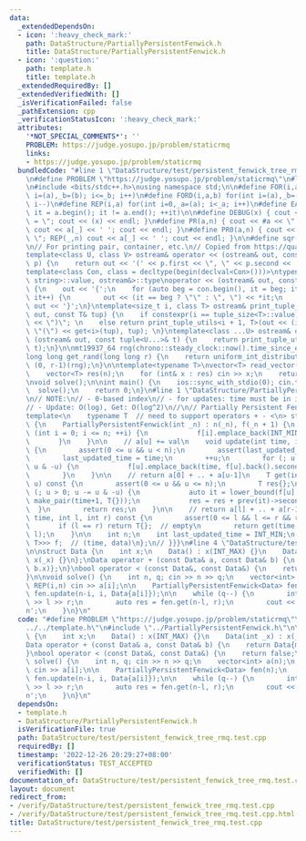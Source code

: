 ```yaml
---
data:
  _extendedDependsOn:
  - icon: ':heavy_check_mark:'
    path: DataStructure/PartiallyPersistentFenwick.h
    title: DataStructure/PartiallyPersistentFenwick.h
  - icon: ':question:'
    path: template.h
    title: template.h
  _extendedRequiredBy: []
  _extendedVerifiedWith: []
  _isVerificationFailed: false
  _pathExtension: cpp
  _verificationStatusIcon: ':heavy_check_mark:'
  attributes:
    '*NOT_SPECIAL_COMMENTS*': ''
    PROBLEM: https://judge.yosupo.jp/problem/staticrmq
    links:
    - https://judge.yosupo.jp/problem/staticrmq
  bundledCode: "#line 1 \"DataStructure/test/persistent_fenwick_tree_rmq.test.cpp\"\
    \n#define PROBLEM \"https://judge.yosupo.jp/problem/staticrmq\"\n#line 1 \"template.h\"\
    \n#include <bits/stdc++.h>\nusing namespace std;\n\n#define FOR(i,a,b) for(int\
    \ i=(a),_b=(b); i<=_b; i++)\n#define FORD(i,a,b) for(int i=(a),_b=(b); i>=_b;\
    \ i--)\n#define REP(i,a) for(int i=0,_a=(a); i<_a; i++)\n#define EACH(it,a) for(__typeof(a.begin())\
    \ it = a.begin(); it != a.end(); ++it)\n\n#define DEBUG(x) { cout << #x << \"\
    \ = \"; cout << (x) << endl; }\n#define PR(a,n) { cout << #a << \" = \"; FOR(_,1,n)\
    \ cout << a[_] << ' '; cout << endl; }\n#define PR0(a,n) { cout << #a << \" =\
    \ \"; REP(_,n) cout << a[_] << ' '; cout << endl; }\n\n#define sqr(x) ((x) * (x))\n\
    \n// For printing pair, container, etc.\n// Copied from https://quangloc99.github.io/2021/07/30/my-CP-debugging-template.html\n\
    template<class U, class V> ostream& operator << (ostream& out, const pair<U, V>&\
    \ p) {\n    return out << '(' << p.first << \", \" << p.second << ')';\n}\n\n\
    template<class Con, class = decltype(begin(declval<Con>()))>\ntypename enable_if<!is_same<Con,\
    \ string>::value, ostream&>::type\noperator << (ostream& out, const Con& con)\
    \ {\n    out << '{';\n    for (auto beg = con.begin(), it = beg; it != con.end();\
    \ it++) {\n        out << (it == beg ? \"\" : \", \") << *it;\n    }\n    return\
    \ out << '}';\n}\ntemplate<size_t i, class T> ostream& print_tuple_utils(ostream&\
    \ out, const T& tup) {\n    if constexpr(i == tuple_size<T>::value) return out\
    \ << \")\"; \n    else return print_tuple_utils<i + 1, T>(out << (i ? \", \" :\
    \ \"(\") << get<i>(tup), tup); \n}\ntemplate<class ...U> ostream& operator <<\
    \ (ostream& out, const tuple<U...>& t) {\n    return print_tuple_utils<0, tuple<U...>>(out,\
    \ t);\n}\n\nmt19937_64 rng(chrono::steady_clock::now().time_since_epoch().count());\n\
    long long get_rand(long long r) {\n    return uniform_int_distribution<long long>\
    \ (0, r-1)(rng);\n}\n\ntemplate<typename T>\nvector<T> read_vector(int n) {\n\
    \    vector<T> res(n);\n    for (int& x : res) cin >> x;\n    return res;\n}\n\
    \nvoid solve();\n\nint main() {\n    ios::sync_with_stdio(0); cin.tie(0);\n  \
    \  solve();\n    return 0;\n}\n#line 1 \"DataStructure/PartiallyPersistentFenwick.h\"\
    \n// NOTE:\n// - 0-based index\n// - for updates: time must be in increasing order\n\
    // - Update: O(log), Get: O(log^2)\n//\n// Partially Persistent FenwickTree {{{\n\
    template<\n    typename T  // need to support operators + - <\n> struct PartiallyPersistentFenwick\
    \ {\n    PartiallyPersistentFenwick(int _n) : n(_n), f(_n + 1) {\n        for\
    \ (int i = 0; i <= n; ++i) {\n            f[i].emplace_back(INT_MIN, T{});\n \
    \       }\n    }\n\n    // a[u] += val\n    void update(int time, int u, T val)\
    \ {\n        assert(0 <= u && u < n);\n        assert(last_updated_time <= time);\n\
    \        last_updated_time = time;\n        ++u;\n        for (; u <= n; u +=\
    \ u & -u) {\n            f[u].emplace_back(time, f[u].back().second + val);\n\
    \        }\n    }\n\n    // return a[0] + .. + a[u-1]\n    T get(int time, int\
    \ u) const {\n        assert(0 <= u && u <= n);\n        T res{};\n        for\
    \ (; u > 0; u -= u & -u) {\n            auto it = lower_bound(f[u].begin(), f[u].end(),\
    \ make_pair(time+1, T{}));\n            res = res + prev(it)->second;\n      \
    \  }\n        return res;\n    }\n\n    // return a[l] + .. + a[r-1]\n    T get(int\
    \ time, int l, int r) const {\n        assert(0 <= l && l <= r && r <= n);\n \
    \       if (l == r) return T{};  // empty\n        return get(time, r) - get(time,\
    \ l);\n    }\n\n    int n;\n    int last_updated_time = INT_MIN;\n    vector<vector<pair<int,\
    \ T>>> f;  // (time, data)\n};\n// }}}\n#line 4 \"DataStructure/test/persistent_fenwick_tree_rmq.test.cpp\"\
    \n\nstruct Data {\n    int x;\n    Data() : x(INT_MAX) {}\n    Data(int _x) :\
    \ x(_x) {}\n};\nData operator + (const Data& a, const Data& b) {\n    return Data{min(a.x,\
    \ b.x)};\n}\nbool operator < (const Data&, const Data&) {\n    return false;\n\
    }\n\nvoid solve() {\n    int n, q; cin >> n >> q;\n    vector<int> a(n);\n   \
    \ REP(i,n) cin >> a[i];\n\n    PartiallyPersistentFenwick<Data> fen(n);\n    FORD(i,n-1,0)\
    \ fen.update(n-i, i, Data{a[i]});\n\n    while (q--) {\n        int l, r; cin\
    \ >> l >> r;\n        auto res = fen.get(n-l, r);\n        cout << res.x << '\\\
    n';\n    }\n}\n"
  code: "#define PROBLEM \"https://judge.yosupo.jp/problem/staticrmq\"\n#include \"\
    ../../template.h\"\n#include \"../PartiallyPersistentFenwick.h\"\n\nstruct Data\
    \ {\n    int x;\n    Data() : x(INT_MAX) {}\n    Data(int _x) : x(_x) {}\n};\n\
    Data operator + (const Data& a, const Data& b) {\n    return Data{min(a.x, b.x)};\n\
    }\nbool operator < (const Data&, const Data&) {\n    return false;\n}\n\nvoid\
    \ solve() {\n    int n, q; cin >> n >> q;\n    vector<int> a(n);\n    REP(i,n)\
    \ cin >> a[i];\n\n    PartiallyPersistentFenwick<Data> fen(n);\n    FORD(i,n-1,0)\
    \ fen.update(n-i, i, Data{a[i]});\n\n    while (q--) {\n        int l, r; cin\
    \ >> l >> r;\n        auto res = fen.get(n-l, r);\n        cout << res.x << '\\\
    n';\n    }\n}\n"
  dependsOn:
  - template.h
  - DataStructure/PartiallyPersistentFenwick.h
  isVerificationFile: true
  path: DataStructure/test/persistent_fenwick_tree_rmq.test.cpp
  requiredBy: []
  timestamp: '2022-12-26 20:29:27+08:00'
  verificationStatus: TEST_ACCEPTED
  verifiedWith: []
documentation_of: DataStructure/test/persistent_fenwick_tree_rmq.test.cpp
layout: document
redirect_from:
- /verify/DataStructure/test/persistent_fenwick_tree_rmq.test.cpp
- /verify/DataStructure/test/persistent_fenwick_tree_rmq.test.cpp.html
title: DataStructure/test/persistent_fenwick_tree_rmq.test.cpp
---
```


